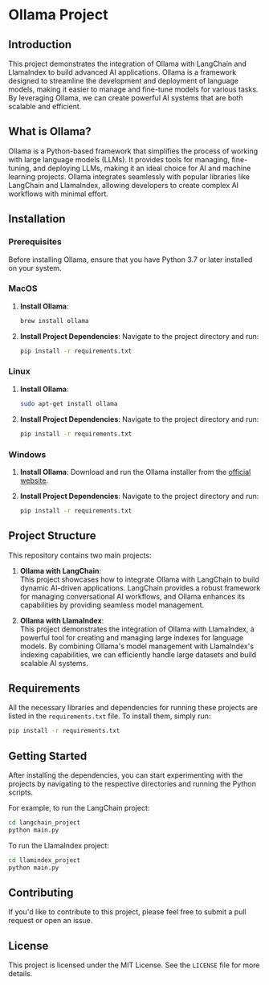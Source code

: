 # Ollama Project

## Introduction

This project demonstrates the integration of Ollama with LangChain and LlamaIndex to build advanced AI applications. Ollama is a framework designed to streamline the development and deployment of language models, making it easier to manage and fine-tune models for various tasks. By leveraging Ollama, we can create powerful AI systems that are both scalable and efficient.

## What is Ollama?

Ollama is a Python-based framework that simplifies the process of working with large language models (LLMs). It provides tools for managing, fine-tuning, and deploying LLMs, making it an ideal choice for AI and machine learning projects. Ollama integrates seamlessly with popular libraries like LangChain and LlamaIndex, allowing developers to create complex AI workflows with minimal effort.

## Installation

### Prerequisites

Before installing Ollama, ensure that you have Python 3.7 or later installed on your system.

### MacOS

1. **Install Ollama**:
   ```bash
   brew install ollama
   ```
   
2. **Install Project Dependencies**:
   Navigate to the project directory and run:
   ```bash
   pip install -r requirements.txt
   ```

### Linux

1. **Install Ollama**:
   ```bash
   sudo apt-get install ollama
   ```
   
2. **Install Project Dependencies**:
   Navigate to the project directory and run:
   ```bash
   pip install -r requirements.txt
   ```

### Windows

1. **Install Ollama**:
   Download and run the Ollama installer from the [official website](https://www.ollama.com/download).
   
2. **Install Project Dependencies**:
   Navigate to the project directory and run:
   ```bash
   pip install -r requirements.txt
   ```

## Project Structure

This repository contains two main projects:

1. **Ollama with LangChain**:  
   This project showcases how to integrate Ollama with LangChain to build dynamic AI-driven applications. LangChain provides a robust framework for managing conversational AI workflows, and Ollama enhances its capabilities by providing seamless model management.

2. **Ollama with LlamaIndex**:  
   This project demonstrates the integration of Ollama with LlamaIndex, a powerful tool for creating and managing large indexes for language models. By combining Ollama's model management with LlamaIndex's indexing capabilities, we can efficiently handle large datasets and build scalable AI systems.

## Requirements

All the necessary libraries and dependencies for running these projects are listed in the `requirements.txt` file. To install them, simply run:

```bash
pip install -r requirements.txt
```

## Getting Started

After installing the dependencies, you can start experimenting with the projects by navigating to the respective directories and running the Python scripts.

For example, to run the LangChain project:
```bash
cd langchain_project
python main.py
```

To run the LlamaIndex project:
```bash
cd llamindex_project
python main.py
```

## Contributing

If you'd like to contribute to this project, please feel free to submit a pull request or open an issue.

## License

This project is licensed under the MIT License. See the `LICENSE` file for more details.
```
